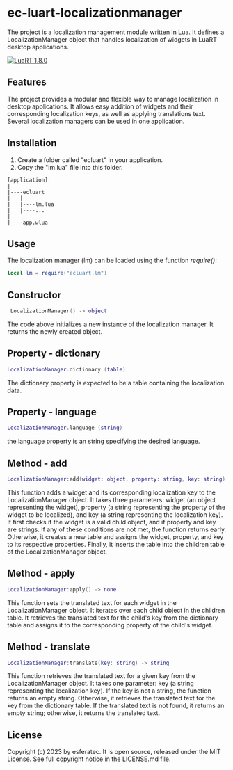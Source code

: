 # ec-luart-localizationmanager

The project is a localization management module written in Lua. It defines a LocalizationManager object that handles localization of widgets in LuaRT desktop applications.

[![LuaRT 1.8.0](https://badgen.net/badge/LuaRT/1.8.0/blue)](https://github.com/samyeyo/LuaRT)

## Features

The project provides a modular and flexible way to manage localization in desktop applications. It allows easy addition of widgets and their corresponding localization keys, as well as applying translations text. Several localization managers can be used in one application.

## Installation

1. Create a folder called "ecluart" in your application.
2. Copy the "lm.lua" file into this folder.

```text
[application]
|
|----ecluart
|   |
|   |----lm.lua
|   |----...
|
|----app.wlua
```

## Usage

The localization manager (lm) can be loaded using the function *require()*:

```lua
local lm = require("ecluart.lm") 
```

## Constructor

```Lua
 LocalizationManager() -> object
```

The code above initializes a new instance of the localization manager. It returns the newly created object.

## Property - dictionary

```Lua
LocalizationManager.dictionary (table)
```

The dictionary property is expected to be a table containing the localization data.

## Property - language

```Lua
LocalizationManager.language (string)
```

the language property is an string specifying the desired language.

## Method - add

```Lua
LocalizationManager:add(widget: object, property: string, key: string) -> none
```

This function adds a widget and its corresponding localization key to the LocalizationManager object. It takes three parameters: widget (an object representing the widget), property (a string representing the property of the widget to be localized), and key (a string representing the localization key). It first checks if the widget is a valid child object, and if property and key are strings. If any of these conditions are not met, the function returns early. Otherwise, it creates a new table and assigns the widget, property, and key to its respective properties. Finally, it inserts the table into the children table of the LocalizationManager object.

## Method - apply

```Lua
LocalizationManager:apply() -> none
```

This function sets the translated text for each widget in the LocalizationManager object. It iterates over each child object in the children table. It retrieves the translated text for the child's key from the dictionary table and assigns it to the corresponding property of the child's widget.

## Method - translate

```Lua
LocalizationManager:translate(key: string) -> string
```

This function retrieves the translated text for a given key from the LocalizationManager object. It takes one parameter: key (a string representing the localization key). If the key is not a string, the function returns an empty string. Otherwise, it retrieves the translated text for the key from the dictionary table. If the translated text is not found, it returns an empty string; otherwise, it returns the translated text.

## License

Copyright (c) 2023 by esferatec.
It is open source, released under the MIT License.
See full copyright notice in the LICENSE.md file.
